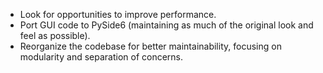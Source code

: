 - Look for opportunities to improve performance.
- Port GUI code to PySide6 (maintaining as much of the original look and feel as possible).
- Reorganize the codebase for better maintainability, focusing on modularity and separation of concerns.